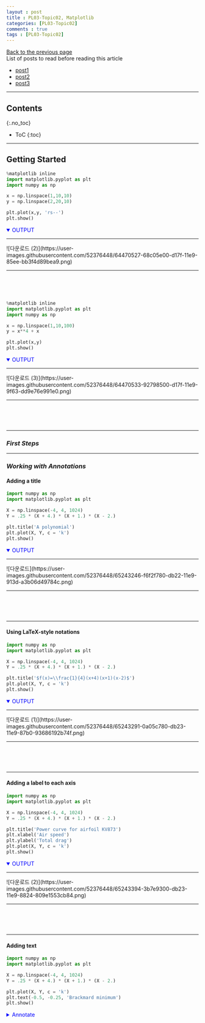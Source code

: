 ```yaml
---
layout : post
title : PL03-Topic02, Matplotlib
categories: [PL03-Topic02]
comments : true
tags : [PL03-Topic02]
---
```

[Back to the previous page](https://userdyk-github.github.io/pl03/PL03-Libraries.html) <br>
List of posts to read before reading this article
- <a href='https://userdyk-github.github.io/'>post1</a>
- <a href='https://userdyk-github.github.io/'>post2</a>
- <a href='https://userdyk-github.github.io/'>post3</a>

---

## Contents
{:.no_toc}

* ToC
{:toc}

<hr class="division1">

## **Getting Started**

```python
%matplotlib inline
import matplotlib.pyplot as plt
import numpy as np

x = np.linspace(1,10,10)
y = np.linspace(2,20,10)

plt.plot(x,y, 'rs--')
plt.show()
```
<details open markdown="1">
<summary class='jb-small' style="color:blue">OUTPUT</summary>
<hr class='division3'>
![다운로드 (2)](https://user-images.githubusercontent.com/52376448/64470527-68c05e00-d17f-11e9-85ee-bb3f4d89bea9.png)
<hr class='division3'>
</details>
<br><br><br>

```python
%matplotlib inline
import matplotlib.pyplot as plt
import numpy as np

x = np.linspace(1,10,100)
y = x**4 + x

plt.plot(x,y)
plt.show()
```
<details open markdown="1">
<summary class='jb-small' style="color:blue">OUTPUT</summary>
<hr class='division3'>
![다운로드 (3)](https://user-images.githubusercontent.com/52376448/64470533-92798500-d17f-11e9-9f63-dd9e76e991e0.png)
<hr class='division3'>
</details>
<br><br><br>



---

### ***First Steps***

---

### ***Working with Annotations***

#### Adding a title

```python
import numpy as np
import matplotlib.pyplot as plt

X = np.linspace(-4, 4, 1024)
Y = .25 * (X + 4.) * (X + 1.) * (X - 2.)

plt.title('A polynomial')
plt.plot(X, Y, c = 'k')
plt.show()
```
<details open markdown="1">
<summary class='jb-small' style="color:blue">OUTPUT</summary>
<hr class='division3'>
![다운로드](https://user-images.githubusercontent.com/52376448/65243246-f6f2f780-db22-11e9-913d-a3b06d49784c.png)
<hr class='division3'>
</details>
<br><br><br>

---

#### Using LaTeX-style notations

```python
import numpy as np
import matplotlib.pyplot as plt

X = np.linspace(-4, 4, 1024)
Y = .25 * (X + 4.) * (X + 1.) * (X - 2.)

plt.title('$f(x)=\\frac{1}{4}(x+4)(x+1)(x-2)$')
plt.plot(X, Y, c = 'k')
plt.show()
```
<details open markdown="1">
<summary class='jb-small' style="color:blue">OUTPUT</summary>
<hr class='division3'>
![다운로드 (1)](https://user-images.githubusercontent.com/52376448/65243291-0a05c780-db23-11e9-87b0-93686192b74f.png)
<hr class='division3'>
</details>
<br><br><br>

---


#### Adding a label to each axis

```python
import numpy as np
import matplotlib.pyplot as plt

X = np.linspace(-4, 4, 1024)
Y = .25 * (X + 4.) * (X + 1.) * (X - 2.)

plt.title('Power curve for airfoil KV873')
plt.xlabel('Air speed')
plt.ylabel('Total drag')
plt.plot(X, Y, c = 'k')
plt.show()
```
<details open markdown="1">
<summary class='jb-small' style="color:blue">OUTPUT</summary>
<hr class='division3'>
![다운로드 (2)](https://user-images.githubusercontent.com/52376448/65243394-3b7e9300-db23-11e9-8824-809e1553cb84.png)
<hr class='division3'>
</details>
<br><br><br>

---


#### Adding text

```python
import numpy as np
import matplotlib.pyplot as plt

X = np.linspace(-4, 4, 1024)
Y = .25 * (X + 4.) * (X + 1.) * (X - 2.)

plt.plot(X, Y, c = 'k')
plt.text(-0.5, -0.25, 'Brackmard minimum')
plt.show()
```
<details markdown="1">
<summary class='jb-small' style="color:blue">Annotate</summary>
<hr class='division3'>
```python
import numpy as np
import matplotlib.pyplot as plt

X = np.linspace(-4, 4, 1024)
Y = .25 * (X + 4.) * (X + 1.) * (X - 2.)

plt.plot(X, Y, c = 'k')
plt.text(-0.5, -0.25, 'Brackmard minimum')
plt.annotate("Annotation", fontsize=14, family="serif", xy=(1, 1), xycoords="data", xytext=(+20, +50), textcoords="offset points", arrowprops=dict(arrowstyle="->", connectionstyle="arc3, rad=.5"))

plt.show()
```


<hr class='division3'>
</details>
<details open markdown="1">
<summary class='jb-small' style="color:blue">OUTPUT</summary>
<hr class='division3'>
![다운로드 (3)](https://user-images.githubusercontent.com/52376448/65243396-3b7e9300-db23-11e9-9409-4f3eec095428.png)
<hr class='division3'>
</details>
<br><br><br>

```python
# Bounding box control
import numpy as np
import matplotlib.pyplot as plt

X = np.linspace(-4, 4, 1024)
Y = .25 * (X + 4.) * (X + 1.) * (X - 2.)

box = {
 'facecolor' : '.75',
 'edgecolor' : 'k',
 'boxstyle' : 'round'
}
plt.text(-0.5, -0.20, 'Brackmard minimum', bbox = box)
plt.plot(X, Y, c='k')
plt.show()
```
<details markdown="1">
<summary class='jb-small' style="color:blue">Box options</summary>
<hr class='division3'>
<div class="jb-medium">
- <strong>'facecolor'</strong>: This is the color used for the box. It will be used to set the background and the edge color <br>
- <strong>'edgecolor'</strong>: This is the color used for the edges of the box's shape <br>
- <strong>'alpha'</strong>: This is used to set the transparency level so that the box blends with the background <br>
- <strong>'boxstyle'</strong>: This sets the style of the box, which can either be 'round' or 'square' <br>
- <strong>'pad'</strong>: If 'boxstyle' is set to 'square', it defines the amount of padding between the text and the box's sides <br>
</div>
<hr class='division3'>
</details>
<details open markdown="1">
<summary class='jb-small' style="color:blue">OUTPUT</summary>
<hr class='division3'>
![다운로드 (4)](https://user-images.githubusercontent.com/52376448/65243397-3b7e9300-db23-11e9-8e20-ca041b05ebf6.png)
<hr class='division3'>
</details>
<br><br><br>

---


#### Adding arrows

```python
import numpy as np
import matplotlib.pyplot as plt

X = np.linspace(-4, 4, 1024)
Y = .25 * (X + 4.) * (X + 1.) * (X - 2.)

plt.annotate('Brackmard minimum',
             ha = 'center', va = 'bottom',
             xytext = (-1.5, 3.),
             xy = (0.75, -2.7),
             arrowprops = { 'facecolor' : 'black', 'shrink' : 0.05 })
plt.plot(X, Y)
plt.show()
```

<details markdown="1">
<summary class='jb-small' style="color:blue">Arrow options</summary>
<hr class='division3'>
<div class="jb-medium">
- <strong>'arrowstyle'</strong>: The parameters ''<-'', ''<'', ''-'', ''wedge'', ''simple'', and "fancy" control the style of the arrow <br>
- <strong>'facecolor'</strong>: This is the color used for the arrow. It will be used to set the background and the edge color <br>
- <strong>'edgecolor'</strong>: This is the color used for the edges of the arrow's shape <br>
- <strong>'alpha'</strong>: This is used to set the transparency level so that the arrow blends with the background <br>
</div>
<hr class='division3'>
</details>

<details open markdown="1">
<summary class='jb-small' style="color:blue">OUTPUT</summary>
<hr class='division3'>
![다운로드 (5)](https://user-images.githubusercontent.com/52376448/65243398-3c172980-db23-11e9-8a1a-bef087ffee25.png)
<hr class='division3'>
</details>
<br><br><br>

---


#### Adding a legend

```python
import numpy as np
import matplotlib.pyplot as plt

X = np.linspace(0, 6, 1024)
Y1 = np.sin(X)
Y2 = np.cos(X)

plt.xlabel('X')
plt.ylabel('Y')
plt.plot(X, Y1, c = 'k', lw = 3., label = 'sin(X)')
plt.plot(X, Y2, c = '.5', lw = 3., ls = '--', label = 'cos(X)')
plt.legend()
plt.show()
```

<details markdown="1">
<summary class='jb-small' style="color:blue">Legend options</summary>
<hr class='division3'>
<div class="jb-medium">
- 'loc': This is the location of the legend. The default value is 'best', which will place it automatically. Other valid values are 'upper left', 'lower left', 'lower right', 'right', 'center left', 'center right', 'lower center', 'upper center', and 'center'.<br>
- 'shadow': This can be either True or False, and it renders the legend with a shadow effect.<br>
- 'fancybox': This can be either True or False and renders the legend with a rounded box.<br>
- 'title': This renders the legend with the title passed as a parameter.<br>
- 'ncol': This forces the passed value to be the number of columns for the legend<br>
</div>
<hr class='division3'>
</details>

<details open markdown="1">
<summary class='jb-small' style="color:blue">OUTPUT</summary>
<hr class='division3'>
![다운로드 (6)](https://user-images.githubusercontent.com/52376448/65243393-3ae5fc80-db23-11e9-8bdf-4c6cdae87e0c.png)
<hr class='division3'>
</details>
<br><br><br>

---


#### Adding a grid

```python
import numpy as np
import matplotlib.pyplot as plt

X = np.linspace(-4, 4, 1024)
Y = .25 * (X + 4.) * (X + 1.) * (X - 2.)

plt.plot(X, Y, c = 'k')
plt.grid(True, lw = 2, ls = '--', c = '.75')
plt.show()
```
<details open markdown="1">
<summary class='jb-small' style="color:blue">OUTPUT</summary>
<hr class='division3'>
![다운로드 (7)](https://user-images.githubusercontent.com/52376448/65243487-65d05080-db23-11e9-84c8-ac2c4d9f2844.png)
<hr class='division3'>
</details>
<br><br><br>

---


#### Adding lines

```python
import matplotlib.pyplot as plt

N = 16
for i in range(N):
     plt.gca().add_line(plt.Line2D((0, i), (N - i, 0), color = '.75'))
     
plt.grid(True)
plt.axis('scaled')
plt.show()
```
<details open markdown="1">
<summary class='jb-small' style="color:blue">OUTPUT</summary>
<hr class='division3'>
![다운로드 (8)](https://user-images.githubusercontent.com/52376448/65243488-65d05080-db23-11e9-9435-91613caecef4.png)
<hr class='division3'>
</details>
<br><br><br>

---


#### Adding shapes

```python
import matplotlib.patches as patches
import matplotlib.pyplot as plt

# Circle
shape = patches.Circle((0, 0), radius = 1., color = '.75')
plt.gca().add_patch(shape)

# Rectangle
shape = patches.Rectangle((2.5, -.5), 2., 1., color = '.75')
plt.gca().add_patch(shape)

# Ellipse
shape = patches.Ellipse((0, -2.), 2., 1., angle = 45., color =
 '.75')
plt.gca().add_patch(shape)

# Fancy box
shape = patches.FancyBboxPatch((2.5, -2.5), 2., 1., boxstyle =
 'sawtooth', color = '.75')
plt.gca().add_patch(shape)

# Display all
plt.grid(True)
plt.axis('scaled')
plt.show()
```
<details open markdown="1">
<summary class='jb-small' style="color:blue">OUTPUT</summary>
<hr class='division3'>
<div class='jb-small'>
- Circle: This takes the coordinates of its center and the radius as the parameters<br>
- Rectangle: This takes the coordinates of its lower-left corner and its size as the parameters<br>
- Ellipse: This takes the coordinates of its center and the half-length of its two axes as the parameters<br>
- FancyBox: This is like a rectangle but takes an additional boxstyle parameter (either 'larrow', 'rarrow', 'round', 'round4', 'roundtooth', 'sawtooth', or 'square')<br>
</div>
<hr class='division3'>
</details>

<details open markdown="1">
<summary class='jb-small' style="color:blue">OUTPUT</summary>
<hr class='division3'>
![다운로드 (9)](https://user-images.githubusercontent.com/52376448/65243489-6668e700-db23-11e9-8927-e11104bd8333.png)
<hr class='division3'>
</details>
<br><br><br>

```python
# Working with polygons
import numpy as np
import matplotlib.patches as patches
import matplotlib.pyplot as plt

theta = np.linspace(0, 2 * np.pi, 8)
points = np.vstack((np.cos(theta), np.sin(theta))).transpose()

plt.gca().add_patch(patches.Polygon(points, color = '.75'))
plt.grid(True)
plt.axis('scaled')
plt.show()
```
<details open markdown="1">
<summary class='jb-small' style="color:blue">OUTPUT</summary>
<hr class='division3'>
![다운로드 (10)](https://user-images.githubusercontent.com/52376448/65243490-6668e700-db23-11e9-882c-34f229ba0e51.png)
<hr class='division3'>
</details>
<br><br><br>

```python
# Working with path attributes
import numpy as np
import matplotlib.patches as patches
import matplotlib.pyplot as plt

theta = np.linspace(0, 2 * np.pi, 6)
points = np.vstack((np.cos(theta), np.sin(theta))).transpose()

plt.gca().add_patch(plt.Circle((0, 0), radius = 1., color =
 '.75'))
plt.gca().add_patch(plt.Polygon(points, closed=None, fill=None,
 lw = 3., ls = 'dashed', edgecolor = 'k'))
plt.grid(True)
plt.axis('scaled')
plt.show()
```
<details open markdown="1">
<summary class='jb-small' style="color:blue">OUTPUT</summary>
<hr class='division3'>
![다운로드 (11)](https://user-images.githubusercontent.com/52376448/65243492-67017d80-db23-11e9-974c-43340698804e.png)
<hr class='division3'>
</details>
<br><br><br>

---


#### Controlling tick spacing

```python
import numpy as np
import matplotlib.pyplot as plt
import matplotlib.ticker as ticker

X = np.linspace(-15, 15, 1024)
Y = np.sinc(X)

ax = plt.axes()
ax.xaxis.set_major_locator(ticker.MultipleLocator(5))
ax.xaxis.set_minor_locator(ticker.MultipleLocator(1))
plt.plot(X, Y, c = 'k')
plt.show()
```
<details open markdown="1">
<summary class='jb-small' style="color:blue">OUTPUT</summary>
<hr class='division3'>
![다운로드 (12)](https://user-images.githubusercontent.com/52376448/65243494-67017d80-db23-11e9-840b-1012419b80f6.png)
<hr class='division3'>
</details>
<br><br><br>

```python
import numpy as np
import matplotlib.pyplot as plt
import matplotlib.ticker as ticker

X = np.linspace(-15, 15, 1024)
Y = np.sinc(X)

ax = plt.axes()
ax.xaxis.set_major_locator(ticker.MultipleLocator(5))
ax.xaxis.set_minor_locator(ticker.MultipleLocator(1))
plt.grid(True, which='both')
plt.plot(X, Y)
plt.show()
```
<details open markdown="1">
<summary class='jb-small' style="color:blue">OUTPUT</summary>
<hr class='division3'>
![다운로드 (13)](https://user-images.githubusercontent.com/52376448/65243495-67017d80-db23-11e9-85f5-c465da6da3d2.png)
<hr class='division3'>
</details>
<br><br><br>

---


#### Controlling tick labeling

```python
import numpy as np
import matplotlib.ticker as ticker
import matplotlib.pyplot as plt

name_list = ('Omar', 'Serguey', 'Max', 'Zhou', 'Abidin')
value_list = np.random.randint(0, 99, size = len(name_list))
pos_list = np.arange(len(name_list))

ax = plt.axes()
ax.xaxis.set_major_locator(ticker.FixedLocator((pos_list)))
ax.xaxis.set_major_formatter(ticker.FixedFormatter((name_list)))

plt.bar(pos_list, value_list, color = '.75', align = 'center')
plt.show()
```
<details open markdown="1">
<summary class='jb-small' style="color:blue">OUTPUT</summary>
<hr class='division3'>
![다운로드 (14)](https://user-images.githubusercontent.com/52376448/65243496-67017d80-db23-11e9-8b44-ad5dff89dc19.png)
<hr class='division3'>
</details>
<br><br><br>

```python
# A simpler way to create bar charts with fixed labels
import numpy as np
import matplotlib.pyplot as plt

name_list = ('Omar', 'Serguey', 'Max', 'Zhou', 'Abidin')
value_list = np.random.randint(0, 99, size = len(name_list))
pos_list = np.arange(len(name_list))

plt.bar(pos_list, value_list, color = '.75', align = 'center')
plt.xticks(pos_list, name_list, rotation=30)
plt.show()
```
<details open markdown="1">
<summary class='jb-small' style="color:blue">OUTPUT</summary>
<hr class='division3'>
![다운로드 (15)](https://user-images.githubusercontent.com/52376448/65243498-679a1400-db23-11e9-8ddb-b26927d67c6a.png)
<hr class='division3'>
</details>
<br><br><br>

```python
# Advanced label generation
import numpy as np
import matplotlib.pyplot as plt
import matplotlib.ticker as ticker

X = np.linspace(0, 1, 256)

def make_label(value, pos):
     return '%0.1f%%' % (100. * value)
     
ax = plt.axes()
ax.xaxis.set_major_formatter(ticker.FuncFormatter(make_label))
plt.plot(X, np.exp(-10 * X), c ='k')
plt.plot(X, np.exp(-5 * X), c= 'k', ls = '--')
plt.show()
```
<details open markdown="1">
<summary class='jb-small' style="color:blue">OUTPUT</summary>
<hr class='division3'>
![다운로드 (16)](https://user-images.githubusercontent.com/52376448/65243499-679a1400-db23-11e9-940f-78c299e4302f.png)
<hr class='division3'>
</details>
<br><br><br>

```python
import numpy as np
import datetime
import matplotlib.pyplot as plt
import matplotlib.ticker as ticker

X = np.linspace(0, 1, 256)
start_date = datetime.datetime(1998, 1, 1)

def make_label(value, pos):
     time = start_date + datetime.timedelta(days = 365 * value)
     return time.strftime('%b %y')
     
ax = plt.axes()
ax.xaxis.set_major_formatter(ticker.FuncFormatter(make_label))
plt.plot(X, np.exp(-10 * X), c = 'k')
plt.plot(X, np.exp(-5 * X), c = 'k', ls = '--')
labels = ax.get_xticklabels()
plt.setp(labels, rotation = 30.)
plt.show()
```
<details open markdown="1">
<summary class='jb-small' style="color:blue">OUTPUT</summary>
<hr class='division3'>
![다운로드 (17)](https://user-images.githubusercontent.com/52376448/65243501-679a1400-db23-11e9-94f5-c1168b57281c.png)
<hr class='division3'>
</details>
<br><br><br>

<hr class="division2">

## **Figure**

---

### ***Figure object and plot commands***

**Graphs plot in general**
```python
%matplotlib inline
import matplotlib.pyplot as plt
import numpy as np

np.random.seed(0)

plt.title("Plot")
plt.plot(np.random.randn(100))
plt.show()
```
<details open markdown="1">
<summary class='jb-small' style="color:blue">OUTPUT</summary>
<hr class='division3'>
![다운로드 (4)](https://user-images.githubusercontent.com/52376448/64470563-264b5100-d180-11e9-9360-63438cc1bdb1.png)
<hr class='division3'>
</details>
<br><br><br>

**Graphs plot in principle**
```python
%matplotlib inline
import matplotlib.pyplot as plt
import numpy as np

np.random.seed(0)
plt.figure(figsize=(10, 2))    # Simultaneously resize graph while defining objects

plt.title("Plot")
plt.plot(np.random.randn(100))
plt.show()
```
<details open markdown="1">
<summary class='jb-small' style="color:blue">OUTPUT</summary>
<hr class='division3'>
![다운로드 (5)](https://user-images.githubusercontent.com/52376448/64470630-88588600-d181-11e9-8fb1-a244466c4da3.png)
<hr class='division3'>
</details>
<br><br><br>

**Identification for the currently allocated figure object**
```python
%matplotlib inline
import matplotlib.pyplot as plt
import numpy as np

f1 = plt.figure(1)

plt.title("Plot")
plt.plot([1, 2, 3, 4], 'ro:')

f2 = plt.gcf()
print(f1, id(f1))             # identification1 for object directly using id
print(f2, id(f2))             # identification2 for object using gcf and id(in principle)
plt.show()
```
<details open markdown="1">
<summary class='jb-small' style="color:blue">OUTPUT</summary>
<hr class='division3'>
```
Figure(432x288) 2045494563280
Figure(432x288) 2045494563280
```
![다운로드 (6)](https://user-images.githubusercontent.com/52376448/64470689-89d67e00-d182-11e9-9a82-6c0a0aa44163.png)
<hr class='division3'>
</details>
<br><br><br>

---

### ***A variety of plot***

#### Point plot

**Single point plot**
```python
%matplotlib inline
import matplotlib.pyplot as plt

plt.plot(1,1,marker="o")
plt.show()
```
<details open markdown="1">
<summary class='jb-small' style="color:blue">OUTPUT</summary>
<hr class='division3'>
![다운로드 (7)](https://user-images.githubusercontent.com/52376448/65250077-edbc5780-db2f-11e9-81d1-38e55e3579dd.png)
<hr class='division3'>
</details>
<br><br><br>

**Multiple point plot**

```python
%matplotlib inline
import matplotlib.pyplot as plt

plt.plot([1,2,3],[10,5,8],marker="o", lw=0)
plt.show()
```
<details open markdown="1">
<summary class='jb-small' style="color:blue">OUTPUT</summary>
<hr class='division3'>
![다운로드 (8)](https://user-images.githubusercontent.com/52376448/65250284-4c81d100-db30-11e9-993f-b55485e6dabf.png)
<hr class='division3'>
</details>
<br><br><br>

---

#### Line plot

```python
%matplotlib inline
import matplotlib.pyplot as plt

# list plot : [0,1,2,3] -> [1,4,9,16]
plt.title('Plot')
plt.plot([1,4,9,16])

plt.show()
```
<details open markdown="1">
<summary class='jb-small' style="color:blue">OUTPUT</summary>
<hr class='division3'>
![다운로드 (12)](https://user-images.githubusercontent.com/52376448/64471321-14bb7680-d18b-11e9-8b1d-22a71a80138e.png)
<hr class='division3'>
</details>
<br><br><br>

```python
%matplotlib inline
import matplotlib.pyplot as plt

# list plot : [10,20,30,40] -> [1,4,9,16]
plt.title('Plot')
plt.plot([10,20,30,40],[1,4,9,16])

plt.show()
```
<details open markdown="1">
<summary class='jb-small' style="color:blue">OUTPUT</summary>
<hr class='division3'>
![다운로드 (13)](https://user-images.githubusercontent.com/52376448/64471326-374d8f80-d18b-11e9-8005-4e6867795c22.png)
<hr class='division3'>
</details>
<br><br><br>

```python
%matplotlib inline
import matplotlib.pyplot as plt

# list plot : [10,20,30,40] -> [1,4,9,16]
# style(simple decoration) : color/marker/line
plt.title("Plot")
plt.plot([10, 20, 30, 40], [1, 4, 9, 16], 'rs--')

plt.show()
```
<details open markdown="1">
<summary class='jb-small' style="color:blue">OUTPUT</summary>
<hr class='division3'>
![다운로드 (14)](https://user-images.githubusercontent.com/52376448/64471332-68c65b00-d18b-11e9-895f-67163165eef0.png)
<hr class='division3'>
</details>
<br><br><br>


Style strings are specified in the order of color, marker, and line style. If some of these are omitted, the default value is applied. <br>
- <a href="https://matplotlib.org/examples/color/named_colors.html" target="blank">color ref</a><br>
- <a href="https://matplotlib.org/examples/lines_bars_and_markers/marker_reference.html" target="blank">marker ref</a><br>
- <a href="https://matplotlib.org/examples/lines_bars_and_markers/line_styles_reference.html" target="blank">line style ref</a><br>


```python
%matplotlib inline
import matplotlib.pyplot as plt

# list plot : [10,20,30,40] -> [1,4,9,16]
# details decoration
plt.title("Plot")
plt.plot([10, 20, 30, 40], [1, 4, 9, 16], c="b",
         lw=5, ls="--", marker="o", ms=15, mec="g", mew=5, mfc="r")

plt.show()

# color           : c        : 선 색깔
# linesidth       : lw       : 선 굵기
# linestyle       : ls       : 선 스타일
# marker          : marker   : 마커 종류
# markersize      : ms       : 마커 크기
# markeredgecolor : mec      : 마커 선 색깔
# markeredgewidth : mew      : 마커 선 굵기
# markerfacecolor : mfc      : 마커 내부 색깔
```
<details markdown="1">
<summary class='jb-small' style="color:blue">EXAMPLES</summary>
<hr class='division3'>
```python
import numpy as np
import matplotlib.pyplot as plt

x = np.linspace(-5, 5, 5)
y = np.ones_like(x)

def axes_settings(fig, ax, title, ymax):
    ax.set_xticks([])
    ax.set_yticks([])
    ax.set_ylim(0, ymax + 1)
    ax.set_title(title)

fig, axes = plt.subplots(1, 4, figsize=(16, 3))

# Line width
linewidths = [0.5, 1.0, 2.0, 4.0]
for n, linewidth in enumerate(linewidths):
    axes[0].plot(x, y + n, color="blue", linewidth=linewidth)
axes_settings(fig, axes[0], "linewidth", len(linewidths))

# Line style
linestyles = ['-', '-.', ':']
for n, linestyle in enumerate(linestyles):
    axes[1].plot(x, y + n, color="blue", lw=2, linestyle=linestyle)
# custom dash style
line, = axes[1].plot(x, y + 3, color="blue", lw=2)
length1, gap1, length2, gap2 = 10, 7, 20, 7
line.set_dashes([length1, gap1, length2, gap2])
axes_settings(fig, axes[1], "linetypes", len(linestyles) + 1)

# marker types
markers = ['+', 'o', '*', 's', '.', '1', '2', '3', '4']
for n, marker in enumerate(markers):
    # lw = shorthand for linewidth, ls = shorthand for linestyle
    axes[2].plot(x, y + n, color="blue", lw=2, ls=':', marker=marker)
axes_settings(fig, axes[2], "markers", len(markers))

# marker size and color
markersizecolors = [(4, "white"), (8, "red"), (12, "yellow"), (16, "lightgreen")]
for n, (markersize, markerfacecolor) in enumerate(markersizecolors):
    axes[3].plot(x, y + n, color="blue", lw=1, ls='-',
                 marker='o', markersize=markersize,
                 markerfacecolor=markerfacecolor, markeredgewidth=2)
axes_settings(fig, axes[3], "marker size/color", len(markersizecolors))

plt.show()
```
![다운로드 (1)](https://user-images.githubusercontent.com/52376448/65255648-388e9d00-db39-11e9-8bb9-6ab95b74a035.png)

<hr class='division3'>
</details>
<details open markdown="1">
<summary class='jb-small' style="color:blue">OUTPUT</summary>
<hr class='division3'>
![다운로드 (15)](https://user-images.githubusercontent.com/52376448/64471377-0752bc00-d18c-11e9-939e-a18d66a0254f.png)
<hr class='division3'>
</details>

<br><br><br>

```python
%matplotlib inline
import matplotlib.pyplot as plt

# list plot : [10,20,30,40] -> [1,4,9,16]
# 그래프 척도(scale, size) 설정 : lim
plt.title("Plot")
plt.plot([10, 20, 30, 40], [1, 4, 9, 16],
         c="b", lw=5, ls="--", marker="o", ms=15, mec="g", mew=5, mfc="r")
plt.xlim(0, 50)
plt.ylim(-10, 30)

plt.show()
```
<details open markdown="1">
<summary class='jb-small' style="color:blue">OUTPUT</summary>
<hr class='division3'>
![다운로드 (16)](https://user-images.githubusercontent.com/52376448/64471381-218c9a00-d18c-11e9-9feb-b0fc459a908e.png)
<hr class='division3'>
</details>
<br><br><br>

```python
%matplotlib inline
import matplotlib.pyplot as plt
import numpy as np

# numpy plot
x = np.linspace(-np.pi, np.pi, 50)
y = np.cos(x)

plt.title("Plot")
plt.plot(x, y)

plt.show()
```
<details open markdown="1">
<summary class='jb-small' style="color:blue">OUTPUT</summary>
<hr class='division3'>
![다운로드 (17)](https://user-images.githubusercontent.com/52376448/64471392-3e28d200-d18c-11e9-8e12-274db830c086.png)
<hr class='division3'>
</details>
<br><br><br>

```python
%matplotlib inline
import matplotlib.pyplot as plt
import numpy as np

# numpy plot
# simple decoration
# style : color/marker/line
x = np.linspace(-np.pi, np.pi, 50)
y = np.cos(x)

plt.title("Plot")
plt.plot(x, y, 'rs--')

plt.show()
```
<details open markdown="1">
<summary class='jb-small' style="color:blue">OUTPUT</summary>
<hr class='division3'>
![다운로드 (18)](https://user-images.githubusercontent.com/52376448/64471398-5698ec80-d18c-11e9-813c-bf64699f5d93.png)
<hr class='division3'>
</details>
<br><br><br>

```python
%matplotlib inline
import matplotlib.pyplot as plt
import numpy as np

# numpy plot
# axes tick set(1)
x = np.linspace(-np.pi, np.pi, 50)
y = np.cos(x)

plt.title("Plot")
plt.plot(x, y, 'rs--')
plt.xticks([-np.pi, -np.pi / 2, 0, np.pi / 2, np.pi])
plt.yticks([-1, 0, +1])

plt.show()
```
<details open markdown="1">
<summary class='jb-small' style="color:blue">OUTPUT</summary>
<hr class='division3'>
![다운로드 (19)](https://user-images.githubusercontent.com/52376448/64471421-8647f480-d18c-11e9-980b-d240678848a2.png)
<hr class='division3'>
</details>
<br><br><br>

```python
%matplotlib inline
import matplotlib.pyplot as plt
import numpy as np

# numpy plot
# axes tick set(2) : Latex
x = np.linspace(-np.pi, np.pi, 50)
y = np.cos(x)

plt.title("Plot")
plt.plot(x, y, 'rs--')
plt.xticks([-np.pi, -np.pi / 2, 0, np.pi / 2, np.pi],
           [r'$-\pi$', r'$-\pi/2$', r'$0$', r'$+\pi/2$', r'$+\pi$'])
plt.yticks([-1, 0, 1], ["Low", "Zero", "High"])

plt.show()
```
<details open markdown="1">
<summary class='jb-small' style="color:blue">OUTPUT</summary>
<hr class='division3'>
![다운로드 (20)](https://user-images.githubusercontent.com/52376448/64471430-a1b2ff80-d18c-11e9-82bd-a20fae4a9dd0.png)
<hr class='division3'>
</details>
<br><br><br>

```python
%matplotlib inline
import matplotlib.pyplot as plt
import numpy as np

# numpy plot
# grid 설정 : grid
x = np.linspace(-np.pi, np.pi, 50)
y = np.cos(x)

plt.title("Plot")
plt.plot(x, y, 'rs--')
plt.xticks([-np.pi, -np.pi / 2, 0, np.pi / 2, np.pi],
           [r'$-\pi$', r'$-\pi/2$', r'$0$', r'$+\pi/2$', r'$+\pni$'])
plt.yticks([-1, 0, 1], ["Low", "Zero", "High"])
plt.grid(True)

plt.show()
```
<details open markdown="1">
<summary class='jb-small' style="color:blue">OUTPUT</summary>
<hr class='division3'>
![다운로드 (21)](https://user-images.githubusercontent.com/52376448/64471442-b68f9300-d18c-11e9-918c-941319187623.png)
<hr class='division3'>
</details>
<br><br><br>

```python
%matplotlib inline
import matplotlib.pyplot as plt
import numpy as np

# numpy plot
# multi-plot(1) : can be expressed with 1 plot
t = np.arange(0., 5., 0.2)

plt.title("Plot")
plt.plot(t, t, 'r--', t, 0.5 * t**2, 'bs:', t, 0.2 * t**3, 'g^-')

plt.show()
```
<details open markdown="1">
<summary class='jb-small' style="color:blue">OUTPUT</summary>
<hr class='division3'>
![다운로드 (22)](https://user-images.githubusercontent.com/52376448/64471458-e3dc4100-d18c-11e9-8ee7-ae1969b8eaf7.png)
<hr class='division3'>
</details>
<br><br><br>

```python
%matplotlib inline
import matplotlib.pyplot as plt
import numpy as np

# list plot
# multi-plot(2) : using several plots
plt.title("Plot")
plt.plot([1, 4, 9, 16],
         c="b", lw=5, ls="--", marker="o", ms=15, mec="g", mew=5, mfc="r")
plt.plot([9, 16, 4, 1],
         c="k", lw=3, ls=":", marker="s", ms=10, mec="m", mew=5, mfc="c")

plt.show()

# plt.hold(True)   # <- This code is required in version 1, 5
# plt.hold(False)  # <- This code is required in version 1, 5

# color           : c        : 선 색깔
# linewidth       : lw       : 선 굵기
# linestyle       : ls       : 선 스타일
# marker          : marker   : 마커 종류
# markersize      : ms       : 마커 크기
# markeredgecolor : mec      : 마커 선 색깔
# markeredgewidth : mew      : 마커 선 굵기
# markerfacecolor : mfc      : 마커 내부 색깔
```
<details open markdown="1">
<summary class='jb-small' style="color:blue">OUTPUT</summary>
<hr class='division3'>
![다운로드 (23)](https://user-images.githubusercontent.com/52376448/64471485-30278100-d18d-11e9-89fe-3854563aeab7.png)
<hr class='division3'>
</details>
<br><br><br>

```python
%matplotlib inline
import matplotlib.pyplot as plt
import numpy as np

# numpy plot
# setting legend 
X = np.linspace(-np.pi, np.pi, 256)
C, S = np.cos(X), np.sin(X)

plt.title("Plot")
plt.plot(X, C, ls="--", label="cosine")    # setting legend using label
plt.plot(X, S, ls=":", label="sine")       # setting legend using label
plt.legend(loc=2)                          # lov value means a position of legend in figure

plt.show()
```
<details open markdown="1">
<summary class='jb-small' style="color:blue">OUTPUT</summary>
<hr class='division3'>
![다운로드 (24)](https://user-images.githubusercontent.com/52376448/64471500-7381ef80-d18d-11e9-82ef-cb3c32753779.png)
<hr class='division3'>
</details>
<br><br><br>

```python
%matplotlib inline
import matplotlib.pyplot as plt
import numpy as np

# numpy plot
# naming axis
X = np.linspace(-np.pi, np.pi, 256)
C, S = np.cos(X), np.sin(X)

plt.title("Cosine Plot")
plt.plot(X, C, label="cosine")
plt.xlabel("time")                # naming x-axis
plt.ylabel("amplitude")           # naming x-axis

plt.show()
```
<details open markdown="1">
<summary class='jb-small' style="color:blue">OUTPUT</summary>
<hr class='division3'>
![다운로드 (25)](https://user-images.githubusercontent.com/52376448/64471505-8268a200-d18d-11e9-841f-c5317ecd1864.png)
<hr class='division3'>
</details>
<br><br><br>

---

#### Scatter plot

```python
%matplotlib inline
import matplotlib.pyplot as plt
import numpy as np

np.random.seed(0)
X = np.random.normal(0, 1, 100)
Y = np.random.normal(0, 1, 100)

plt.title("Scatter Plot")
plt.scatter(X, Y)
plt.show()
```
<details open markdown="1">
<summary class='jb-small' style="color:blue">OUTPUT</summary>
<hr class='division3'>
![다운로드](https://user-images.githubusercontent.com/52376448/64471579-78936e80-d18e-11e9-9887-08883fe4f740.png)
<hr class='division3'>
</details>
<br><br><br>

```python
%matplotlib inline
import matplotlib.pyplot as plt
import numpy as np

N = 30
np.random.seed(0)
x = np.random.rand(N)
y1 = np.random.rand(N)
y2 = np.random.rand(N)
y3 = np.pi * (15 * np.random.rand(N))**2

plt.title("Bubble Chart")
plt.scatter(x, y1, c=y2, s=y3)   # s : size, c : color
plt.show()
```
<details open markdown="1">
<summary class='jb-small' style="color:blue">OUTPUT</summary>
<hr class='division3'>
![다운로드 (1)](https://user-images.githubusercontent.com/52376448/64471578-77fad800-d18e-11e9-8dc2-aa0658dd64b8.png)
<hr class='division3'>
</details>
<br><br><br>

**Using custom colors for scatter plots**
<div class='jb-medium'>
<strong>Common color for all the dots</strong>: If the color parameter is a valid matplotlib color definition, then all the dots will appear in that color.<br>
<strong>Individual color for each dot</strong>: If the color parameter is a sequence of a valid matplotlib color definition, the ith dot will appear in the ith color. Of course, we have to give the required colors for each dot.<br>
</div>
```python
import numpy as np
import matplotlib.pyplot as plt

A = np.random.standard_normal((100, 2))
A += np.array((-1, -1)) # Center the distrib. at <-1, -1>

B = np.random.standard_normal((100, 2))
B += np.array((1, 1)) # Center the distrib. at <1, 1>

plt.scatter(A[:,0], A[:,1], color = '.25')
plt.scatter(B[:,0], B[:,1], color = '.75')
plt.show()
```
<details open markdown="1">
<summary class='jb-small' style="color:blue">OUTPUT</summary>
<hr class='division3'>
![다운로드](https://user-images.githubusercontent.com/52376448/65246096-d9289100-db28-11e9-9c49-4becaeddee8e.png)
<hr class='division3'>
</details>

```python
import numpy as np
import matplotlib.pyplot as plt

label_set = (
 b'Iris-setosa',
 b'Iris-versicolor',
 b'Iris-virginica',
)

def read_label(label):
     return label_set.index(label)

data = np.loadtxt('iris.data.txt',
                  delimiter = ',',
                  converters = { 4 : read_label })

color_set = ('.00', '.50', '.75')
color_list = [color_set[int(label)] for label in data[:,4]]

plt.scatter(data[:,0], data[:,1], color = color_list)
plt.show()
```
<details open markdown="1">
<summary class='jb-small' style="color:blue">OUTPUT</summary>
<hr class='division3'>
![다운로드 (1)](https://user-images.githubusercontent.com/52376448/65246097-d9289100-db28-11e9-8a5e-c863cbb317fd.png)
<hr class='division3'>
</details>

```python
import numpy as np
import matplotlib.pyplot as plt

data = np.random.standard_normal((100, 2))

plt.scatter(data[:,0], data[:,1], color = '1.0', edgecolor='0.0')
plt.show()
```
<details open markdown="1">
<summary class='jb-small' style="color:blue">OUTPUT</summary>
<hr class='division3'>
![다운로드 (2)](https://user-images.githubusercontent.com/52376448/65246098-d9289100-db28-11e9-89b6-8ce6c1bf24e3.png)
<hr class='division3'>
</details>
<br><br><br>


**Using colormaps for scatter plots**
```python
%matplotlib inline
import matplotlib.cm as cm
import matplotlib.pyplot as plt
import numpy as np

N = 256
angle = np.linspace(0, 8 * 2 * np.pi, N)
radius = np.linspace(.5, 1., N)

X = radius * np.cos(angle)
Y = radius * np.sin(angle)

plt.scatter(X, Y, c = angle, cmap = cm.hsv)
plt.show()
```
<details open markdown="1">
<summary class='jb-small' style="color:blue">OUTPUT</summary>
<hr class='division3'>
![다운로드 (18)](https://user-images.githubusercontent.com/52376448/65245812-425bd480-db28-11e9-8c5c-f9268073c446.png)
<hr class='division3'>
</details>
<br><br><br>


---

#### Stem plot

```python
%matplotlib inline
import matplotlib.pyplot as plt
import numpy as np

x = np.linspace(0.1, 2 * np.pi, 10)
plt.title("Stem Plot")
plt.stem(x, np.cos(x), '-.')
plt.show()
```
<details open markdown="1">
<summary class='jb-small' style="color:blue">OUTPUT</summary>
<hr class='division3'>
![다운로드 (2)](https://user-images.githubusercontent.com/52376448/64471596-9234b600-d18e-11e9-9b28-ffa9a689f9a3.png)
<hr class='division3'>
</details>
<br><br><br>


---

#### Contour plot

```python
%matplotlib inline
import matplotlib.pyplot as plt
import numpy as np

def f(x, y):
    return (1 - x / 2 + x ** 5 + y ** 3) * np.exp(-x ** 2 - y ** 2)

n = 256
x = np.linspace(-3, 3, n)
y = np.linspace(-3, 3, n)
XX, YY = np.meshgrid(x, y)
ZZ = f(XX, YY)

plt.title("Contour plots")
plt.contourf(XX, YY, ZZ, alpha=.75, cmap='jet')
plt.contour(XX, YY, ZZ, colors='black')
plt.show()
```
<details open markdown="1">
<summary class='jb-small' style="color:blue">OUTPUT</summary>
<hr class='division3'>
![다운로드 (3)](https://user-images.githubusercontent.com/52376448/64471595-9234b600-d18e-11e9-87c8-5343d794e103.png)
<hr class='division3'>
</details>
<br><br><br>


---

#### Surface plot

```python
%matplotlib inline
from mpl_toolkits.mplot3d import Axes3D
import matplotlib.pyplot as plt
import numpy as np

X = np.arange(-4, 4, 0.25)
Y = np.arange(-4, 4, 0.25)
XX, YY = np.meshgrid(X, Y)
RR = np.sqrt(XX**2 + YY**2)
ZZ = np.sin(RR)

fig = plt.figure()
ax = Axes3D(fig)
ax.set_title("3D Surface Plot")
ax.plot_surface(XX, YY, ZZ, rstride=1, cstride=1, cmap='hot')
plt.show()
```
<details open markdown="1">
<summary class='jb-small' style="color:blue">OUTPUT</summary>
<hr class='division3'>
![다운로드 (4)](https://user-images.githubusercontent.com/52376448/64471613-b0021b00-d18e-11e9-99b3-e97fbb2dccf3.png)
<hr class='division3'>
</details>
<br><br><br>

---

#### Histogram

```python
%matplotlib inline
import matplotlib.pyplot as plt
import numpy as np

np.random.seed(0)
x = np.random.randn(1000)
plt.title("Histogram")
arrays, bins, patches = plt.hist(x, bins=10)   # bins : Interval to aggregate data
plt.show()
```
<details open markdown="1">
<summary class='jb-small' style="color:blue">OUTPUT</summary>
<hr class='division3'>
![다운로드 (5)](https://user-images.githubusercontent.com/52376448/64471612-b0021b00-d18e-11e9-918e-97aa64133e62.png)
<hr class='division3'>
</details>

<br>

```python
arrays
```
<details open markdown="1">
<summary class='jb-small' style="color:blue">OUTPUT</summary>
<hr class='division3'>
```
array([  9.,  20.,  70., 146., 217., 239., 160.,  86.,  38.,  15.])
```
<hr class='division3'>
</details>

<br>

```python
bins
```
<details open markdown="1">
<summary class='jb-small' style="color:blue">OUTPUT</summary>
<hr class='division3'>
```
array([-3.04614305, -2.46559324, -1.88504342, -1.3044936 , -0.72394379,
       -0.14339397,  0.43715585,  1.01770566,  1.59825548,  2.1788053 ,
        2.75935511])
```
<hr class='division3'>
</details>
<br><br><br>

---

#### Bar chart

```python
%matplotlib inline
import matplotlib.pyplot as plt
import numpy as np

y = [2, 3, 1]
x = np.arange(len(y))
xlabel = ['a', 'b', 'c']
plt.title("Bar Chart")
plt.bar(x, y)
plt.xticks(x, xlabel)
plt.yticks(sorted(y))
plt.xlabel("abc")
plt.ylabel("frequency")
plt.show()
```
<details open markdown="1">
<summary class='jb-small' style="color:blue">OUTPUT</summary>
<hr class='division3'>
![다운로드 (6)](https://user-images.githubusercontent.com/52376448/64471623-c6a87200-d18e-11e9-8932-e4a3ee3dd8cc.png)
<hr class='division3'>
</details>
<br><br><br>

```python
%matplotlib inline
import matplotlib.pyplot as plt
import numpy as np

np.random.seed(0)

people = ['a', 'b', 'c', 'd']
y_pos = np.arange(len(people))
performance = 3 + 10 * np.random.rand(len(people))
error = np.random.rand(len(people))

plt.title("Barh Chart")
plt.barh(y_pos, performance, xerr=error, alpha=0.4)   # alpha : transparency [0,1]
plt.yticks(y_pos, people)
plt.xlabel('x label')
plt.show()
```
<details open markdown="1">
<summary class='jb-small' style="color:blue">OUTPUT</summary>
<hr class='division3'>
![다운로드 (7)](https://user-images.githubusercontent.com/52376448/64471622-c6a87200-d18e-11e9-90b0-bafe3d85d707.png)
<hr class='division3'>
</details>
<br><br><br>


**Using custom colors for bar charts**
```python
import numpy as np
import matplotlib.pyplot as plt

women_pop = np.array([5., 30., 45., 22.])
men_pop = np.array([5., 25., 50., 20.])
X = np.arange(4)

plt.barh(X, women_pop, color = '.25')
plt.barh(X, -men_pop, color = '.75')
plt.show()
```
<details open markdown="1">
<summary class='jb-small' style="color:blue">OUTPUT</summary>
<hr class='division3'>
![다운로드 (3)](https://user-images.githubusercontent.com/52376448/65248179-b5674a00-db2c-11e9-940a-d431275e15f4.png)
<hr class='division3'>
</details>
```python
import numpy as np
import matplotlib.pyplot as plt

values = np.random.random_integers(99, size = 50)

color_set = ('.00', '.25', '.50', '.75')
color_list = [color_set[(len(color_set) * val) // 100] for val in values]

plt.bar(np.arange(len(values)), values, color = color_list)
plt.show()
```
<details open markdown="1">
<summary class='jb-small' style="color:blue">OUTPUT</summary>
<hr class='division3'>
![다운로드 (4)](https://user-images.githubusercontent.com/52376448/65248181-b5674a00-db2c-11e9-99c9-120122ea0f9f.png)
<hr class='division3'>
</details>
<br><br><br>

**Using colormaps for bar charts**
```python
import numpy as np
import matplotlib.cm as cm
import matplotlib.colors as col
import matplotlib.pyplot as plt

values = np.random.random_integers(99, size = 50)

cmap = cm.ScalarMappable(col.Normalize(0, 99), cm.binary)

plt.bar(np.arange(len(values)), values, color = cmap.to_rgba(values))
plt.show()
```
<details open markdown="1">
<summary class='jb-small' style="color:blue">OUTPUT</summary>
<hr class='division3'>
![다운로드 (5)](https://user-images.githubusercontent.com/52376448/65248691-8dc4b180-db2d-11e9-8390-c720e20eec5a.png)
<hr class='division3'>
</details>
<br><br><br>

---

#### Pie chart

```python
%matplotlib inline
import matplotlib.pyplot as plt
import numpy as np

plt.axis('equal')  # retaining the shape of a circle

labels = ['frog', 'pig', 'dog', 'log']
sizes = [15, 30, 45, 10]
colors = ['yellowgreen', 'gold', 'lightskyblue', 'lightcoral']
explode = (0, 0.1, 0, 0)
plt.title("Pie Chart")
plt.pie(sizes, explode=explode, labels=labels, colors=colors,
        autopct='%1.1f%%', shadow=True, startangle=90)
plt.axis('equal')
plt.show()
```
<details open markdown="1">
<summary class='jb-small' style="color:blue">OUTPUT</summary>
<hr class='division3'>
![다운로드 (8)](https://user-images.githubusercontent.com/52376448/64471621-c6a87200-d18e-11e9-93a0-a1a16c66c922.png)
<hr class='division3'>
</details>
<br><br><br>

**Using custom colors for pie charts**

```python
import numpy as np
import matplotlib.pyplot as plt

values = np.random.rand(8)
color_set = ('.00', '.25', '.50', '.75')

plt.pie(values, colors = color_set)
plt.show()
```
<details open markdown="1">
<summary class='jb-small' style="color:blue">OUTPUT</summary>
<hr class='division3'>
![다운로드 (6)](https://user-images.githubusercontent.com/52376448/65248862-da0ff180-db2d-11e9-8e65-e999f470cae7.png)
<hr class='division3'>
</details>
<br><br><br>

---

#### Some more plots

```python
%matplotlib inline
import matplotlib.pyplot as plt

x = np.linspace(-5, 2, 20)
y =  x**3 + 5*x**2 + 10

fig, axes = plt.subplots(3,2)
axes[0, 0].step(x, y)
axes[0, 1].bar(x, y)
axes[1, 0].fill_between(x, y)
axes[1, 1].scatter(x, y)
axes[2, 0].quiver(x, y)
axes[2, 1].errorbar(x, y)

plt.tight_layout()
plt.show()
```
`SUPPLEMENT` : <span class="jb-medium">Refer to [here](https://userdyk-github.github.io/pl03-topic02/PL03-Topic02-Matplotlib.html#axes) about exes</span>
<details open markdown="1">
<summary class='jb-small' style="color:blue">OUTPUT</summary>
<hr class='division3'>
![다운로드](https://user-images.githubusercontent.com/52376448/65252887-af756700-db34-11e9-8091-888e27546f61.png)
<hr class='division3'>
</details>

<br><br><br>

---

### ***Working with Figures***

---

### ***Working with a File Output***


<hr class="division2">

## **Axes**

```python
%matplotlib inline
import matplotlib.pyplot as plt

fig, axes = plt.subplots(nrows=3, ncols=2)
```
<details open markdown="1">
<summary class='jb-small' style="color:blue">OUTPUT</summary>
<hr class='division3'>
![다운로드 (9)](https://user-images.githubusercontent.com/52376448/65250814-26a8fc00-db31-11e9-9305-95ad79512ce5.png)
<hr class='division3'>
</details>
<br><br><br>

---

### ***Axes object and subplot commands***

**Axes object**
```python
%matplotlib inline
import matplotlib.pyplot as plt
import numpy as np

x = np.linspace(-5, 2, 100)                # 3th factor mean smoothness 
y =  x**3 + 5*x**2 + 10

fig, ax = plt.subplots()                   # show a picture on screen
ax.plot(x, y, color="blue", label="y(x)")  # here, you can change type of plot,
                                           # if you want, use ax.step, ax.bar, ax.hist, ax.errorbar, ax.scatter, ax.fill_between, ax.quiver instead of ax.plot
ax.set_xlabel("x")
ax.set_ylabel("y")
ax.legend()

plt.show()
```
<details open markdown="1">
<summary class='jb-small' style="color:blue">OUTPUT</summary>
<hr class='division3'>
![다운로드 (10)](https://user-images.githubusercontent.com/52376448/64471172-c9a06400-d188-11e9-8bcf-e45452da1841.png)
<hr class='division3'>
</details>


<br><br><br>


<details markdown="1">
<summary class='jb-small' style="color:blue">EXPLAINATION</summary>
<hr class='division3'>
<p>
  In some cases, it may be necessary to display multiple plots in an array within a single window, as follows. And each plot in Figure belongs to an object called Axes.
</p>

<p>
  To create Axes within the Figure, you must explicitly acquire Axes objects using the original subplot command(~like plt.subplot). However, using the plot command(~like plt.plot) automatically generates Axes.
</p>

<p>
  The subplot command creates grid-type Axes objects, and you can think of Figure as a matrix and Axes as an element of the matrix. For example, if you have two plots up and down, the row is 2 and the column is 1 is 2x1. The subplot command has three arguments, two numbers for the first two elements to indicate the shape of the entire grid matrix and the third argument to indicate where the graph is. Therefore, to draw two plots up and down in one Figure, you must execute the command as follows. Note that the number pointing to the first plot is not zero but one, since numeric indexing follows Matlab practices rather than Python.
</p>
<hr class='division3'>
</details>

```python
%matplotlib inline
import matplotlib.pyplot as plt
import numpy as np

x1 = np.linspace(0.0, 5.0)
x2 = np.linspace(0.0, 2.0)
y1 = np.cos(2 * np.pi * x1) * np.exp(-x1)
y2 = np.cos(2 * np.pi * x2)

ax1 = plt.subplot(2, 1, 1)
plt.plot(x1, y1, 'yo-')
plt.title('A tale of 2 subplots')
plt.ylabel('Damped oscillation')
print(ax1)          # Identification for the allocated sub-object

ax2 = plt.subplot(2, 1, 2)
plt.plot(x2, y2, 'r.-')
plt.xlabel('time (s)')
plt.ylabel('Undamped')
print(ax2)          # Identification for the allocated sub-object

plt.tight_layout()  # The command automatically adjusts the spacing between plots
plt.show()
```

<details open markdown="1">
<summary class='jb-small' style="color:blue">OUTPUT</summary>
<hr class='division3'>
```
AxesSubplot(0.125,0.536818;0.775x0.343182)
AxesSubplot(0.125,0.125;0.775x0.343182)
```
![다운로드 (7)](https://user-images.githubusercontent.com/52376448/64470780-e4bca500-d183-11e9-8587-666a282f6e87.png)
<hr class='division3'>
</details>
<br><br><br>


If there are four plots in 2x2, draw as follows. The argument (2,2,1) for subplot can be abbreviated a single number of 221. Axes' position counts from top to bottom, from left to right.
```python
%matplotlib inline
import matplotlib.pyplot as plt
import numpy as np

np.random.seed(0)

plt.subplot(221)
plt.plot(np.random.rand(5))
plt.title("axes 1")

plt.subplot(222)
plt.plot(np.random.rand(5))
plt.title("axes 2")

plt.subplot(223)
plt.plot(np.random.rand(5))
plt.title("axes 3")

plt.subplot(224)
plt.plot(np.random.rand(5))
plt.title("axes 4")

plt.tight_layout()
plt.show()
```

<details open markdown="1">
<summary class='jb-small' style="color:blue">OUTPUT</summary>
<hr class='division3'>
![다운로드 (8)](https://user-images.githubusercontent.com/52376448/64471075-7843a500-d187-11e9-8d7c-79e32119f33c.png)
<hr class='division3'>
</details>
<br><br><br>

You can also create multiple Axes objects simultaneously with the subplots command. Axes objects are returned in two-dimensional ndarray form.
```python
%matplotlib inline
import matplotlib.pyplot as plt
import numpy as np

fig, axes = plt.subplots(2, 2)

np.random.seed(0)
axes[0, 0].plot(np.random.rand(5))
axes[0, 0].set_title("axes 1")
axes[0, 1].plot(np.random.rand(5))
axes[0, 1].set_title("axes 2")
axes[1, 0].plot(np.random.rand(5))
axes[1, 0].set_title("axes 3")
axes[1, 1].plot(np.random.rand(5))
axes[1, 1].set_title("axes 4")

plt.tight_layout()
plt.show()
```

<details open markdown="1">
<summary class='jb-small' style="color:blue">OUTPUT</summary>
<hr class='division3'>
![다운로드 (9)](https://user-images.githubusercontent.com/52376448/64471127-fe5feb80-d187-11e9-93dc-3186c17ecb2f.png)
<hr class='division3'>
</details>
<br><br><br>

The twinx command creates a new Axes object that shares the x-axis.
```python
%matplotlib inline
import matplotlib.pyplot as plt
import numpy as np

fig, ax0 = plt.subplots()
ax0.set_title("Plot")
ax0.plot([10, 5, 2, 9, 7], 'r-', label="y0")
ax0.set_xlabel("sharing x-axis")
ax0.set_ylabel("y0")
ax0.grid(False)

ax1 = ax0.twinx()
ax1.plot([100, 200, 220, 180, 120], 'g:', label="y1")
ax1.set_ylabel("y1")
ax1.grid(False)

plt.show()
```
<details open markdown="1">
<summary class='jb-small' style="color:blue">OUTPUT</summary>
<hr class='division3'>
![다운로드 (2)](https://user-images.githubusercontent.com/52376448/65256122-fade4400-db39-11e9-936d-c17e751340ca.png)
<hr class='division3'>
</details>
<br><br><br>

---



### ***Line properties***

---

### ***Text formatting and annotations***

---

### ***Axis propertires***

#### Axis labels and titles

<br><br><br>

---

#### Axis range

<br><br><br>

---


#### Axis ticks, tick labels, and grids

<br><br><br>

---


#### Log plots

<br><br><br>

---


#### Twin axes

<br><br><br>

---


#### Spines

<br><br><br>

<hr class="division2">

## **Advanced Axes Layouts**

### ***Insets***

---

### ***Subplots***

---

### ***Subplot2grid***

---

### ***GridSpec***

<hr class="division2">

## **Colormap Plots**

---

### ***Working with Maps***

<hr class="division2">

## **3D Plots**

```python
%matplotlib inline
import matplotlib as mpl
import matplotlib.pyplot as plt
from mpl_toolkits.mplot3d.axes3d import Axes3D
import numpy as np
import sympy

fig, axes = plt.subplots(1, 3, figsize=(14, 4), subplot_kw={'projection': '3d'})

def title_and_labels(ax, title):
    ax.set_title(title)  
    ax.set_xlabel("$x$", fontsize=16)   
    ax.set_ylabel("$y$", fontsize=16) 
    ax.set_zlabel("$z$", fontsize=16)  
    
x = y = np.linspace(-3, 3, 74)   
X, Y = np.meshgrid(x, y)   
    
R = np.sqrt(X**2 + Y**2)  
Z = np.sin(4 * R) / R   

norm = mpl.colors.Normalize(-abs(Z).max(), abs(Z).max())  

p =  axes[0].plot_surface(X, Y, Z, rstride=1, cstride=1, linewidth=0, antialiased=False, norm=norm, cmap=mpl.cm.Blues)   
cb = fig.colorbar(p, ax=axes[0], shrink=0.6)  
title_and_labels(axes[0], "plot_surface")  

p = axes[1].plot_wireframe(X, Y, Z, rstride=2, cstride=2, color="darkgrey")   
title_and_labels(axes[1], "plot_wireframe")   

cset = axes[2].contour(X, Y, Z, zdir='z', offset=0, norm=norm, cmap=mpl.cm.Blues)   
cset = axes[2].contour(X, Y, Z, zdir='y', offset=3, norm=norm, cmap=mpl.cm.Blues) 
title_and_labels(axes[2], "contour")
```
<details open markdown="1">
<summary class='jb-small' style="color:blue">OUTPUT</summary>
<hr class='division3'>
![다운로드](https://user-images.githubusercontent.com/52376448/65240837-24d53d80-db1d-11e9-8841-c5677044b26a.png)
<hr class='division3'>
</details>
<br><br><br>


---

### ***Working with 3D Figures***

<hr class="division2">

## **User Interface**

<hr class="division2">

## **Korean font**


<hr class="division1">

List of posts followed by this article
- [post1](https://userdyk-github.github.io/)
- <a href='https://userdyk-github.github.io/'>post2</a>
- <a href='https://userdyk-github.github.io/'>post3</a>

---

Reference
- [post1](https://userdyk-github.github.io/)
- <a href='https://userdyk-github.github.io/'>post2</a>
- <a href='https://userdyk-github.github.io/'>post3</a>

---

<details markdown="1">
<summary class='jb-small' style="color:blue">OUTPUT</summary>
<hr class='division3'>
<hr class='division3'>
</details>



